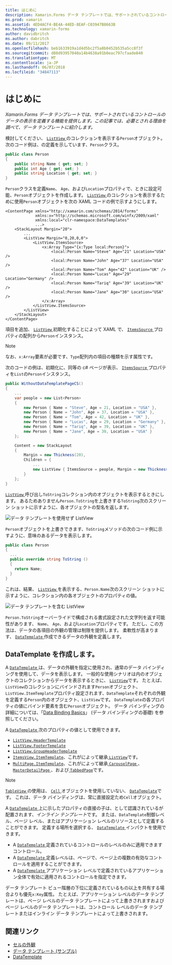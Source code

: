 ```yaml
---
title: はじめに
description: Xamarin.Forms データ テンプレートでは、サポートされているコントロールのデータの表示を定義する機能を提供します。 この記事では、必要とされる理由を調べて、データ テンプレートに紹介します。
ms.prod: xamarin
ms.assetid: 4ED4ACF4-BE4A-44ED-8EAF-C03947B8663B
ms.technology: xamarin-forms
author: davidbritch
ms.author: dabritch
ms.date: 09/11/2017
ms.openlocfilehash: beb1633919a1d4d5bc2f5a8b0452b535a5cc8f3f
ms.sourcegitcommit: d80d93957040a14b4638a91b0eac797cfaade840
ms.translationtype: MT
ms.contentlocale: ja-JP
ms.lasthandoff: 06/07/2018
ms.locfileid: "34847113"
---
```

# <a name="introduction"></a>はじめに

_Xamarin.Forms データ テンプレートでは、サポートされているコントロールのデータの表示を定義する機能を提供します。この記事では、必要とされる理由を調べて、データ テンプレートに紹介します。_

検討してください、 [ `ListView` ](https://developer.xamarin.com/api/type/Xamarin.Forms.ListView/)のコレクションを表示する`Person`オブジェクト。 次のコード例は、の定義を示しています、`Person`クラス。

```csharp
public class Person
{
    public string Name { get; set; }
    public int Age { get; set; }
    public string Location { get; set; }
}
```

`Person`クラスを定義`Name`、 `Age`、および`Location`プロパティで、ときに設定可能、`Person`オブジェクトを作成します。 [ `ListView` ](https://developer.xamarin.com/api/type/Xamarin.Forms.ListView/)のコレクションを表示するために使用`Person`オブジェクトを次の XAML コードの例で示すようにします。

```xaml
<ContentPage xmlns="http://xamarin.com/schemas/2014/forms"
             xmlns:x="http://schemas.microsoft.com/winfx/2009/xaml"
             xmlns:local="clr-namespace:DataTemplates"
             ...>
    <StackLayout Margin="20">
        ...
        <ListView Margin="0,20,0,0">
            <ListView.ItemsSource>
                <x:Array Type="{x:Type local:Person}">
                    <local:Person Name="Steve" Age="21" Location="USA" />
                    <local:Person Name="John" Age="37" Location="USA" />
                    <local:Person Name="Tom" Age="42" Location="UK" />
                    <local:Person Name="Lucas" Age="29" Location="Germany" />
                    <local:Person Name="Tariq" Age="39" Location="UK" />
                    <local:Person Name="Jane" Age="30" Location="USA" />
                </x:Array>
            </ListView.ItemsSource>
        </ListView>
    </StackLayout>
</ContentPage>
```

項目を追加、 [ `ListView` ](https://developer.xamarin.com/api/type/Xamarin.Forms.ListView/)初期化することによって XAML で、 [ `ItemsSource` ](https://developer.xamarin.com/api/property/Xamarin.Forms.ItemsView%3CTVisual%3E.ItemsSource/)プロパティの配列から`Person`インスタンス。

> [!NOTE]
> なお、`x:Array`要素が必要です、`Type`配列内の項目の種類を示す属性です。

次のコードの例は、初期化に、同等の c# ページが表示、 [ `ItemsSource` ](https://developer.xamarin.com/api/property/Xamarin.Forms.ItemsView%3CTVisual%3E.ItemsSource/)プロパティを`List`の`Person`インスタンス。

```csharp
public WithoutDataTemplatePageCS()
{
    ...
    var people = new List<Person>
    {
        new Person { Name = "Steve", Age = 21, Location = "USA" },
        new Person { Name = "John", Age = 37, Location = "USA" },
        new Person { Name = "Tom", Age = 42, Location = "UK" },
        new Person { Name = "Lucas", Age = 29, Location = "Germany" },
        new Person { Name = "Tariq", Age = 39, Location = "UK" },
        new Person { Name = "Jane", Age = 30, Location = "USA" }
    };

    Content = new StackLayout
    {
        Margin = new Thickness(20),
        Children = {
            ...
            new ListView { ItemsSource = people, Margin = new Thickness(0, 20, 0, 0) }
        }
    };
}
```

[ `ListView` ](https://developer.xamarin.com/api/type/Xamarin.Forms.ListView/)呼び出し`ToString`コレクション内のオブジェクトを表示するときにします。 あるためありません`Person.ToString`を上書きする`ToString`次のスクリーン ショットに示すように、各オブジェクトの型名を返します。

![](introduction-images/no-data-template.png "データ テンプレートを使用せず ListView")

`Person`オブジェクトを上書きできます、`ToString`メソッドの次のコード例に示すように、意味のあるデータを表示します。

```csharp
public class Person
{
  ...
  public override string ToString ()
  {
    return Name;
  }
}
```

これは、結果、 [ `ListView` ](https://developer.xamarin.com/api/type/Xamarin.Forms.ListView/)を表示する、`Person.Name`次のスクリーン ショットに示すように、コレクション内の各オブジェクトのプロパティの値。

![](introduction-images/override-tostring.png "データ テンプレートを含む ListView")

`Person.ToString`オーバーライドで構成される書式設定された文字列を返す可能性があります、 `Name`、 `Age`、および`Location`プロパティです。 ただし、この方法は、データの各項目の外観の管理は制限を提供します。 柔軟性が高まります、 [ `DataTemplate` ](https://developer.xamarin.com/api/type/Xamarin.Forms.DataTemplate/)作成できるデータの外観を定義します。

## <a name="creating-a-datatemplate"></a>DataTemplate を作成します。

A [ `DataTemplate` ](https://developer.xamarin.com/api/type/Xamarin.Forms.DataTemplate/)は、データの外観を指定に使用され、通常のデータ バインディングを使用して、データを表示します。 一般的な使用シナリオは内のオブジェクトのコレクションからデータを表示するときに、 [ `ListView`](https://developer.xamarin.com/api/type/Xamarin.Forms.ListView/)です。 たとえば、`ListView`のコレクションにバインドされます`Person`オブジェクト、`ListView.ItemTemplate`プロパティ設定されます、`DataTemplate`それぞれの外観を定義する`Person`内のオブジェクト、`ListView`です。 `DataTemplate`の各プロパティの値にバインド要素を含む`Person`オブジェクト。 データ バインディングの詳細については、「[Data Binding Basics](~/xamarin-forms/xaml/xaml-basics/data-binding-basics.md)」 (データ バインディングの基礎) を参照してください。

A [ `DataTemplate` ](https://developer.xamarin.com/api/type/Xamarin.Forms.DataTemplate/)次のプロパティの値として使用できます。

- [`ListView.HeaderTemplate`](https://developer.xamarin.com/api/property/Xamarin.Forms.ListView.HeaderTemplate/)
- [`ListView.FooterTemplate`](https://developer.xamarin.com/api/property/Xamarin.Forms.ListView.FooterTemplate/)
- [`ListView.GroupHeaderTemplate`](https://developer.xamarin.com/api/property/Xamarin.Forms.ListView.GroupHeaderTemplate/)
- [`ItemsView.ItemTemplate`](https://developer.xamarin.com/api/type/Xamarin.Forms.ItemsView%3CTVisual%3E/)、これがによって継承[ `ListView`](https://developer.xamarin.com/api/type/Xamarin.Forms.ListView/)です。
- [`MultiPage.ItemTemplate`](https://developer.xamarin.com/api/type/Xamarin.Forms.MultiPage%3CT%3E/)、これがによって継承[ `CarouselPage` ](https://developer.xamarin.com/api/type/Xamarin.Forms.CarouselPage/)、 [ `MasterDetailPage` ](https://developer.xamarin.com/api/type/Xamarin.Forms.MasterDetailPage/)、および[ `TabbedPage`](https://developer.xamarin.com/api/type/Xamarin.Forms.TabbedPage/)です。

> [!NOTE]
> [ `TableView` ](https://developer.xamarin.com/api/type/Xamarin.Forms.TableView/)の使用は、 [ `Cell` ](https://developer.xamarin.com/api/type/Xamarin.Forms.Cell/)オブジェクトを使用していない、 [ `DataTemplate`](https://developer.xamarin.com/api/type/Xamarin.Forms.DataTemplate/)です。 これは、データ バインディングは、常に直接設定ため`Cell`オブジェクト。

A [ `DataTemplate` ](https://developer.xamarin.com/api/type/Xamarin.Forms.DataTemplate/)上に示したプロパティの直接の子は、として認識されているが配置されます、*インライン テンプレート*です。 または、`DataTemplate`制御レベル、ページ レベル、またはアプリケーション レベルのリソースとして定義することができます。 定義する場所を選択する、 [ `DataTemplate` ](https://developer.xamarin.com/api/type/Xamarin.Forms.DataTemplate/)インパクトを使用できます。

- A [ `DataTemplate` ](https://developer.xamarin.com/api/type/Xamarin.Forms.DataTemplate/)定義されているコントロールのレベルのみに適用できますコントロール。
- A [ `DataTemplate` ](https://developer.xamarin.com/api/type/Xamarin.Forms.DataTemplate/)定義レベルは、ページで、ページ上の複数の有効なコントロールを適用することができます。
- A [ `DataTemplate` ](https://developer.xamarin.com/api/type/Xamarin.Forms.DataTemplate/)アプリケーション レベルで定義されているアプリケーション全体で有効に適用されるコントロールを指定できます。

データ テンプレート ビュー階層の下位に定義されているもの以上を共有する場合よりも優先`x:Key`属性。 たとえば、アプリケーション レベルのデータ テンプレートは、ページ レベルのデータ テンプレートによって上書きされますおよびページ レベルのデータ テンプレートは、コントロール レベルのデータ テンプレートまたはインライン データ テンプレートによって上書きされます。


## <a name="related-links"></a>関連リンク

- [セルの外観](~/xamarin-forms/user-interface/listview/customizing-cell-appearance.md)
- [データ テンプレート (サンプル)](https://developer.xamarin.com/samples/xamarin-forms/templates/datatemplates/)
- [DataTemplate](https://developer.xamarin.com/api/type/Xamarin.Forms.DataTemplate/)
